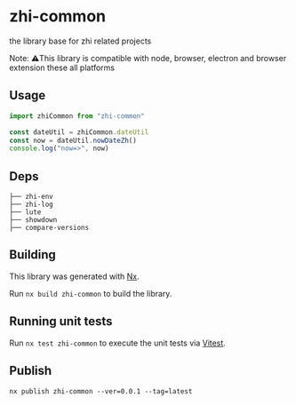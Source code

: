 # zhi-common

the library base for zhi related projects

Note: ⚠️This library is compatible with node, browser, electron and browser extension these all platforms

## Usage

```ts
import zhiCommon from "zhi-common"

const dateUtil = zhiCommon.dateUtil
const now = dateUtil.nowDateZh()
console.log("now=>", now)
```

## Deps

```
├── zhi-env
├── zhi-log
├── lute
├── showdown
├── compare-versions
```

## Building

This library was generated with [Nx](https://nx.dev).

Run `nx build zhi-common` to build the library.

## Running unit tests

Run `nx test zhi-common` to execute the unit tests via [Vitest](https://vitest.dev).

## Publish

```
nx publish zhi-common --ver=0.0.1 --tag=latest
```
